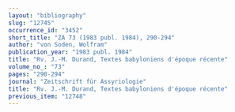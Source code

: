 ```yaml
---
layout: "bibliography"
slug: "12745"
occurrence_id: "3452"
short_title: "ZA 73 (1983 publ. 1984), 290-294"
author: "von Soden, Wolfram"
publication_year: "1983 publ. 1984"
title: "Rv. J.-M. Durand, Textes babyloniens d'époque récente"
volume_no_: "73"
pages: "290-294"
journal: "Zeitschrift für Assyriologie"
title: "Rv. J.-M. Durand, Textes babyloniens d'époque récente"
previous_item: "12748"
---
```

